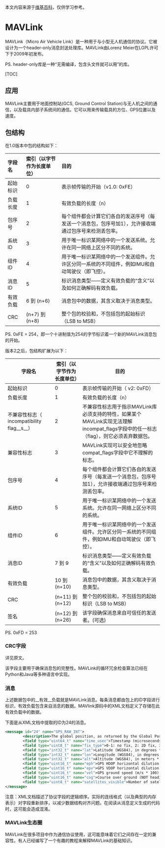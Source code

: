 本文内容来源于[维基百科](https://en.wikipedia.org/wiki/MAVLink)，仅供学习参考。

# MAVLink

MAVLink（Micro Air Vehicle Link）是一种用于与小型无人机通信的协议。它被设计为一个header-only消息封送处理库。MAVLink由Lorenz Meier在LGPL许可下于2009年初发布。

PS. header-only库是一种“无需编译，包含头文件就可以用”的库。

[TOC]

## 应用

MAVLink主要用于地面控制站(GCS,  Ground Control Station)与无人机之间的通信，以及载具内部子系统间的通信。它可以用来传输载具的方位、GPS位置以及速度。

## 包结构

在1.0版本中包的结构如下：

| 字段名  | 索引（以字节作为长度单位） | 目的                                       |
| :--- | :------------ | :--------------------------------------- |
| 起始标识 | 0             | 表示帧传输的开始（v1.0: 0xFE）                     |
| 负载长度 | 1             | 有效负载的长度（n）                               |
| 包序号  | 2             | 每个组件都会计算它们各自的发送序号（每发送一个消息包，包序号加1），允许接收端通过包序号来检测丢包率。 |
| 系统ID | 3             | 用于唯一标识某网络中的一个发送系统。允许在同一网络上区分不同的系统。       |
| 组件ID | 4             | 用于唯一标识某网络中的一个发送组件。允许区分同一系统的不同组件，例如IMU和自动驾驶仪（即飞控）。 |
| 消息ID | 5             | 标识消息类型——定义有效负载的“含义”以及如何正确解码有效负载。         |
| 有效负载 | 6 到 (n+6)     | 消息包中的数据，其含义取决于消息类型。                      |
| CRC  | (n+7) 到 (n+8) | 整个包的校验和，不包括包的起始标识（LSB to MSB）            |

PS. 0xFE = 254，即一个十进制值为254的字节标识着一个新的MAVLink消息包的开始。

版本2之后，包结构扩展为以下：

| 字段名                                | 索引（以字节作为长度单位）   | 目的                                       |
| ---------------------------------- | --------------- | ---------------------------------------- |
| 起始标识                               | 0               | 表示帧传输的开始（ v2: 0xFD）                      |
| 负载长度                               | 1               | 有效负载的长度（n）                               |
| 不兼容性标志（ incompatibility flag__s__） | 2               | 不兼容性标志用于指示MAVLink库必须支持的特性，如果某个MAVLink实现无法理解incompat_flags字段中的任一标志（flag），则它必须丢弃数据包。 |
| 兼容性标志                              | 3               | MAVLink实现可以安全地忽略compat_flags字段中它不理解的标志。  |
| 包序号                                | 4               | 每个组件都会计算它们各自的发送序号（每发送一个消息包，包序号加1），允许接收端通过包序号来检测丢包率。 |
| 系统ID                               | 5               | 用于唯一标识某网络中的一个发送系统。允许在同一网络上区分不同的系统。       |
| 组件ID                               | 6               | 用于唯一标识某网络中的一个发送组件。允许区分同一系统的不同组件，例如IMU和自动驾驶仪（即飞控）。 |
| 消息ID                               | 7 到 9           | 标识消息类型——定义有效负载的“含义”以及如何正确解码有效负载。         |
| 有效负载                               | 10 到 (n+10)     | 消息包中的数据，其含义取决于消息类型。                      |
| CRC                                | (n+11) 到(n+12)  | 整个包的校验和，不包括包的起始标识（LSB to MSB）            |
| 签名                                 | (n+12) 到 (n+26) | 该字段确保消息来自可信任的发送者。(可选)                    |

PS. 0xFD = 253

### CRC字段

详见原文。

该字段主要用于确保消息包的完整性。MAVLink的循环冗余检查算法已经在Python和Java等多种语言中实现。

### 消息

上述数据包中的__有效__负载就是MAVLink消息。每条消息都由包上的ID字段进行标识，有效负载包含来自消息的数据。MAVlink源码中的XML文档定义了存储在此有效负载中的数据。

下面是从XML文档中提取的ID为24的消息。

```xml
<message id="24" name="GPS_RAW_INT">
        <description>The global position, as returned by the Global Positioning System (GPS). This is NOT the global position estimate of the system, but rather a RAW sensor value. See message GLOBAL_POSITION for the global position estimate. Coordinate frame is right-handed, Z-axis up (GPS frame).</description>
        <field type="uint64_t" name="time_usec">Timestamp (microseconds since UNIX epoch or microseconds since system boot)</field>
        <field type="uint8_t" name="fix_type">0-1: no fix, 2: 2D fix, 3: 3D fix. Some applications will not use the value of this field unless it is at least two, so always correctly fill in the fix.</field>
        <field type="int32_t" name="lat">Latitude (WGS84), in degrees * 1E7</field>
        <field type="int32_t" name="lon">Longitude (WGS84), in degrees * 1E7</field>
        <field type="int32_t" name="alt">Altitude (WGS84), in meters * 1000 (positive for up)</field>
        <field type="uint16_t" name="eph">GPS HDOP horizontal dilution of position in cm (m*100). If unknown, set to: UINT16_MAX</field>
        <field type="uint16_t" name="epv">GPS VDOP horizontal dilution of position in cm (m*100). If unknown, set to: UINT16_MAX</field>
        <field type="uint16_t" name="vel">GPS ground speed (m/s * 100). If unknown, set to: UINT16_MAX</field>
        <field type="uint16_t" name="cog">Course over ground (NOT heading, but direction of movement) in degrees * 100, 0.0..359.99 degrees. If unknown, set to: UINT16_MAX</field>
        <field type="uint8_t" name="satellites_visible">Number of satellites visible. If unknown, set to 255</field>
</message>
```

注意：XML文档描述了协议字段的逻辑顺序。实际的连线格式（以及典型的内存表示）对字段重新排序，以减少数据结构对齐问题。在阅读从消息定义生成的代码时，这可能会造成混淆。

### MAVLink生态圈

MAVLink在很多项目中作为通信协议使用，这可能意味着它们之间存在一定的兼容性。有人已经编写了一个有趣的教程来解释MAVLink的基础知识。